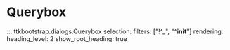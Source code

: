 # Querybox

::: ttkbootstrap.dialogs.Querybox selection: filters: ["!^_", "^__init__"] rendering: heading_level: 2 show_root_heading: true